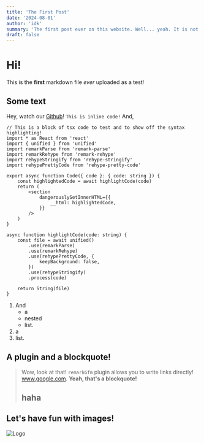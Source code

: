 ```yaml
---
title: 'The First Post'
date: '2024-08-01'
author: 'idk'
summary: 'The first post ever on this website. Well... yeah. It is not very interesting, but it does test a few features. Just... waiting for more posts to be posted before deleting this one. If you prefer, this is basically just a placeholder? Well, finally arrived at the second line now, can stop writing phew!'
draft: false
---
```


# Hi!

This is the **first** markdown file _ever_ uploaded as a test!

## Some text

Hey, watch our [Github](https://github.com/Eagletech-robotic/website)!
`This is inline code!`
And,

```tsx title="Code Block!" {2-4} /remark/
// This is a block of tsx code to test and to show off the syntax highlighting!
import * as React from 'react'
import { unified } from 'unified'
import remarkParse from 'remark-parse'
import remarkRehype from 'remark-rehype'
import rehypeStringify from 'rehype-stringify'
import rehypePrettyCode from 'rehype-pretty-code'

export async function Code({ code }: { code: string }) {
    const highlightedCode = await highlightCode(code)
    return (
        <section
            dangerouslySetInnerHTML={{
                __html: highlightedCode,
            }}
        />
    )
}

async function highlightCode(code: string) {
    const file = await unified()
        .use(remarkParse)
        .use(remarkRehype)
        .use(rehypePrettyCode, {
            keepBackground: false,
        })
        .use(rehypeStringify)
        .process(code)

    return String(file)
}
```

1. And
    - a
    - nested
    - list.
2. a
3. list.

## A plugin and a blockquote!

> Wow, look at that! `remarkGfm` plugin allows you to write links directly!
> www.google.com. **Yeah, that's a blockquote!**
>
> ## haha

## Let's have fun with images!

![Logo](/images/logo.png)
